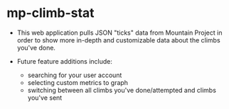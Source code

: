 # mp-climb-stat

- This web application pulls JSON "ticks" data from Mountain Project in order to show more in-depth and customizable data about the climbs you've done. 

- Future feature additions include: 
  - searching for your user account
  - selecting custom metrics to graph
  - switching between all climbs you've done/attempted and climbs you've sent 
